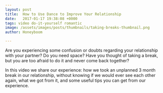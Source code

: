 ```yaml
---
layout: post
title:  How to Use Dance to Improve Your Relationship
date:   2017-01-17 19:38:08 +0000
tags: video do-it-yourself romantic
image: /assets/images/posts/thumbnails/taking-breaks-thumbnail.png
author: Honeyboom

---
```

Are you experiencing some confusion or doubts regarding your relationship with your partner? Do you need space? Have you thought of taking a break, but you are too afraid to do it and never come back together?

<div class="video-container"<iframe width="560" height="315" src="https://www.youtube.com/embed/UBVVJtCduhM" frameborder="0" allow="autoplay; encrypted-media" allowfullscreen></iframe></div>

In this video we share our experience: how we took an unplanned 3 month break in our relationship, without knowing if we would ever see each other again, what we got from it, and some useful tips you can get from our experience.
